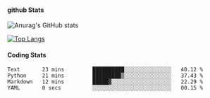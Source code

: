 #### github Stats
![Anurag's GitHub stats](https://github-readme-stats.vercel.app/api?username=reduhq&theme=react&show_icons=true&hide=contribs,prs)

[![Top Langs](https://github-readme-stats.vercel.app/api/top-langs/?username=reduhq&layout=compact&theme=react)](https://github.com/anuraghazra/github-readme-stats)

#### Coding Stats
<!--START_SECTION:waka-->

```text
Text       23 mins         ██████████░░░░░░░░░░░░░░░   40.12 %
Python     21 mins         █████████▒░░░░░░░░░░░░░░░   37.43 %
Markdown   12 mins         █████▓░░░░░░░░░░░░░░░░░░░   22.29 %
YAML       0 secs          ░░░░░░░░░░░░░░░░░░░░░░░░░   00.15 %
```

<!--END_SECTION:waka-->